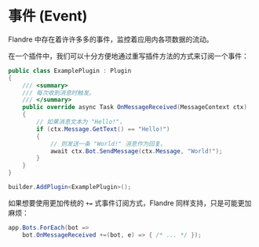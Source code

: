 # 事件 (Event)

Flandre 中存在着许许多多的事件，监控着应用内各项数据的流动。

在一个插件中，我们可以十分方便地通过重写插件方法的方式来订阅一个事件：

```csharp
public class ExamplePlugin : Plugin
{
    /// <summary>
    /// 每次收到消息时触发。
    /// </summary>
    public override async Task OnMessageReceived(MessageContext ctx)
    {
        // 如果消息文本为 "Hello!"，
        if (ctx.Message.GetText() == "Hello!")
        {
            // 则发送一条 "World!" 消息作为回复。
            await ctx.Bot.SendMessage(ctx.Message, "World!");
        }
    }
}

builder.AddPlugin<ExamplePlugin>();
```

如果想要使用更加传统的 `+=` 式事件订阅方式，Flandre 同样支持，只是可能更加麻烦：

```csharp
app.Bots.ForEach(bot =>
    bot.OnMessageReceived +=(bot, e) => { /* ... */ });
```